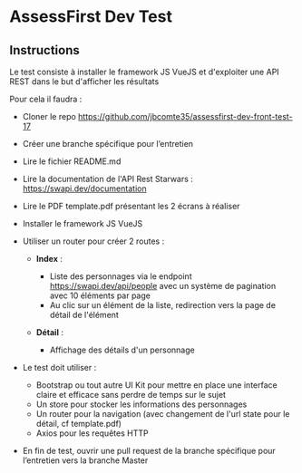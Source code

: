 # AssessFirst Dev Test

## Instructions

Le test consiste à installer le framework JS VueJS et d'exploiter une API REST dans le but d'afficher les résultats

Pour cela il faudra : 

- Cloner le repo https://github.com/jbcomte35/assessfirst-dev-front-test-17
- Créer une branche spécifique pour l’entretien

- Lire le fichier README.md

- Lire la documentation de l'API Rest Starwars : https://swapi.dev/documentation

- Lire le PDF template.pdf présentant les 2 écrans à réaliser

- Installer le framework JS VueJS

- Utiliser un router pour créer 2 routes :
   + **Index** :
        - Liste des personnages via le endpoint https://swapi.dev/api/people avec un système de pagination avec 10 éléments par page
        - Au clic sur un élément de la liste, redirection vers la page de détail de l'élément
    
   + **Détail** :
        - Affichage des détails d'un personnage

- Le test doit utiliser : 
   + Bootstrap ou tout autre UI Kit pour mettre en place une interface claire et efficace sans perdre de temps sur le sujet
   + Un store pour stocker les informations des personnages
   + Un router pour la navigation (avec changement de l'url state pour le détail, cf template.pdf)
   + Axios pour les requêtes HTTP

- En fin de test, ouvrir une pull request de la branche spécifique pour l’entretien vers la branche Master
